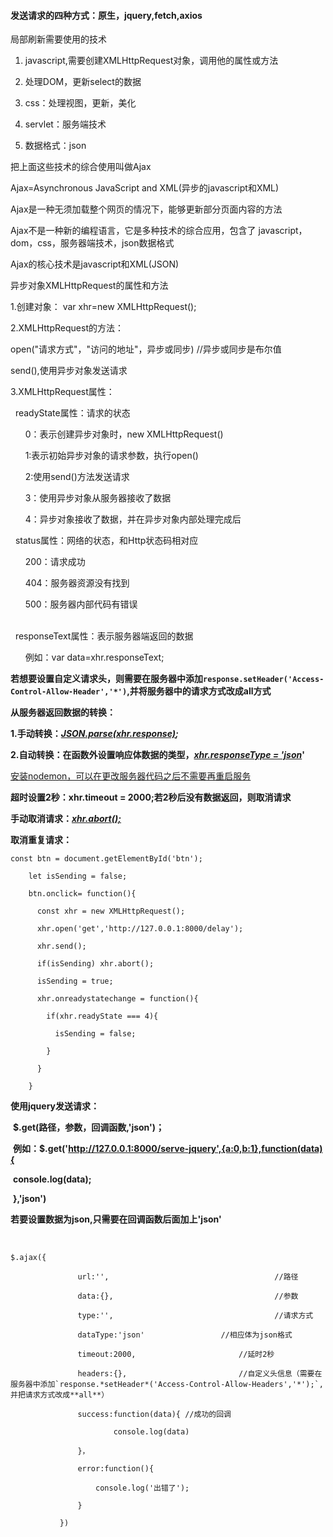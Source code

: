 #### 发送请求的四种方式：原生，jquery,fetch,axios

 局部刷新需要使用的技术

1) javascript,需要创建XMLHttpRequest对象，调用他的属性或方法

2) 处理DOM，更新select的数据

3) css：处理视图，更新，美化

4) servlet：服务端技术

5) 数据格式：json



把上面这些技术的综合使用叫做Ajax



Ajax=Asynchronous JavaScript and XML(异步的javascript和XML)

Ajax是一种无须加载整个网页的情况下，能够更新部分页面内容的方法

Ajax不是一种新的编程语言，它是多种技术的综合应用，包含了    javascript，dom，css，服务器端技术，json数据格式

 Ajax的核心技术是javascript和XML(JSON)



异步对象XMLHttpRequest的属性和方法

 1.创建对象： var xhr=new XMLHttpRequest();

2.XMLHttpRequest的方法：

  open("请求方式"，"访问的地址"，异步或同步) //异步或同步是布尔值

  send(),使用异步对象发送请求

3.XMLHttpRequest属性：

&nbsp;&nbsp;readyState属性：请求的状态

&nbsp;&nbsp;&nbsp;&nbsp;&nbsp;&nbsp;0：表示创建异步对象时，new XMLHttpRequest()

&nbsp;&nbsp;&nbsp;&nbsp;&nbsp;&nbsp;1:表示初始异步对象的请求参数，执行open()

&nbsp;&nbsp;&nbsp;&nbsp;&nbsp;&nbsp;2:使用send()方法发送请求

&nbsp;&nbsp;&nbsp;&nbsp;&nbsp;&nbsp;3：使用异步对象从服务器接收了数据

&nbsp;&nbsp;&nbsp;&nbsp;&nbsp;&nbsp;4：异步对象接收了数据，并在异步对象内部处理完成后

&nbsp;&nbsp;status属性：网络的状态，和Http状态码相对应<br>

&nbsp;&nbsp;&nbsp;&nbsp;&nbsp;&nbsp;200：请求成功<br>

&nbsp;&nbsp;&nbsp;&nbsp;&nbsp;&nbsp;404：服务器资源没有找到<br>

&nbsp;&nbsp;&nbsp;&nbsp;&nbsp;&nbsp;500：服务器内部代码有错误<br> &nbsp;

&nbsp;&nbsp;responseText属性：表示服务器端返回的数据

&nbsp;&nbsp;&nbsp;&nbsp;&nbsp;&nbsp;例如：var data=xhr.responseText;



**若想要设置自定义请求头，则需要在服务器中添加`response.setHeader('Access-Control-Allow-Header','*')`,并将服务器中的请求方式改成all方式**



**从服务器返回数据的转换：**

​				**1.手动转换：*<u>JSON.parse(xhr.response)</u>;***

​				**2.自动转换：在函数外设置响应体数据的类型，*<u>xhr.responseType = 'json</u>*'**



<u>安装nodemon，可以在更改服务器代码之后不需要再重启服务</u>



**超时设置2秒：xhr.timeout = 2000;若2秒后没有数据返回，则取消请求**



**手动取消请求：*<u>xhr.abort();</u>***



**取消重复请求：**

```
const btn = document.getElementById('btn');

​    let isSending = false;

​    btn.onclick= function(){

​      const xhr = new XMLHttpRequest();

​      xhr.open('get','http://127.0.0.1:8000/delay');

​      xhr.send();

​      if(isSending) xhr.abort();

​      isSending = true;

​      xhr.onreadystatechange = function(){

​        if(xhr.readyState === 4){

​          isSending = false;

​        }

​      }

​    }
```



**使用jquery发送请求：**

​				**$.get(路径，参数，回调函数,'json')；**

​				**例如：$.get('http://127.0.0.1:8000/serve-jquery',{a:0,b:1},function(data){**

​											**console.log(data);**

​							**},'json')**

​				**若要设置数据为json,只需要在回调函数后面加上'json'**

​			

```
$.ajax({

​				url:'',										//路径

​				data:{},									//参数

​				type:'',									//请求方式

​				dataType:'json'					//相应体为json格式

​				timeout:2000,						//延时2秒

​				headers:{},							//自定义头信息（需要在服务器中添加`response.*setHeader*('Access-Control-Allow-Headers','*');`,并把请求方式改成**all**）

​				success:function(data){	//成功的回调

​						console.log(data)

​				}，

​				error:function(){

​					console.log('出错了');

​				}

​			})
```

​				





​										



